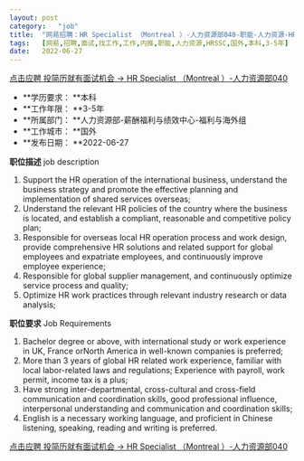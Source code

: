 ```yaml
---
layout:	post
category:	"job"
title:	"网易招聘：HR Specialist （Montreal ）-人力资源部040-职能-人力资源-HRSSC-国外本科3-5年"
tags:	[网易,招聘,面试,找工作,工作,内推,职能,人力资源,HRSSC,国外,本科,3-5年]
date:	2022-06-27
---
```


[点击应聘 投简历就有面试机会 -> HR Specialist （Montreal ）-人力资源部040](http://mobile.bole.netease.com/bole/boleDetail?id=40449&employeeId=346f03c3cda5f04c&key=all)



- **学历要求： **本科
- **工作年限： **3-5年
- **所属部门： **人力资源部-薪酬福利与绩效中心-福利与海外组
- **工作城市： **国外
- **发布日期： **2022-06-27



**职位描述**
job description
1. Support the HR operation of the international business, understand the business strategy and promote the effective planning and implementation of shared services overseas;
2. Understand the relevant HR policies of the country where the business is located, and establish a compliant, reasonable and competitive policy plan;
3. Responsible for overseas local HR operation process and work design, provide comprehensive HR solutions and related support for global employees and expatriate employees, and continuously improve employee experience;
4. Responsible for global supplier management, and continuously optimize service process and quality;
5. Optimize HR work practices through relevant industry research or data analysis;



**职位要求**
Job Requirements
1. Bachelor degree or above, with international study or work experience in UK, France orNorth America in well-known companies is preferred;
2. More than 3 years of global HR related work experience, familiar with local labor-related laws and regulations; Experience with payroll, work permit, income tax is a plus;
3. Have strong inter-departmental, cross-cultural and cross-field communication and coordination skills, good professional influence, interpersonal understanding and communication and coordination skills;
4. English is a necessary working language, and proficient in Chinese listening, speaking, reading and writing is preferred.



[点击应聘 投简历就有面试机会 -> HR Specialist （Montreal ）-人力资源部040](http://mobile.bole.netease.com/bole/boleDetail?id=40449&employeeId=346f03c3cda5f04c&key=all)